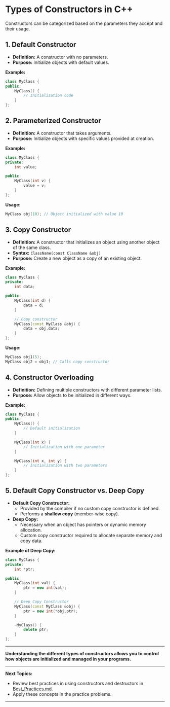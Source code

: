 # Types of Constructors in C++

Constructors can be categorized based on the parameters they accept and their usage.

## **1. Default Constructor**

- **Definition:** A constructor with no parameters.
- **Purpose:** Initialize objects with default values.

**Example:**

```cpp
class MyClass {
public:
    MyClass() {
        // Initialization code
    }
};
```

## **2. Parameterized Constructor**

- **Definition:** A constructor that takes arguments.
- **Purpose:** Initialize objects with specific values provided at creation.

**Example:**

```cpp
class MyClass {
private:
    int value;

public:
    MyClass(int v) {
        value = v;
    }
};
```

**Usage:**

```cpp
MyClass obj(10); // Object initialized with value 10
```

## **3. Copy Constructor**

- **Definition:** A constructor that initializes an object using another object of the same class.
- **Syntax:** `ClassName(const ClassName &obj)`
- **Purpose:** Create a new object as a copy of an existing object.

**Example:**

```cpp
class MyClass {
private:
    int data;

public:
    MyClass(int d) {
        data = d;
    }

    // Copy constructor
    MyClass(const MyClass &obj) {
        data = obj.data;
    }
};
```

**Usage:**

```cpp
MyClass obj1(5);
MyClass obj2 = obj1; // Calls copy constructor
```

## **4. Constructor Overloading**

- **Definition:** Defining multiple constructors with different parameter lists.
- **Purpose:** Allow objects to be initialized in different ways.

**Example:**

```cpp
class MyClass {
public:
    MyClass() {
        // Default initialization
    }

    MyClass(int x) {
        // Initialization with one parameter
    }

    MyClass(int x, int y) {
        // Initialization with two parameters
    }
};
```

## **5. Default Copy Constructor vs. Deep Copy**

- **Default Copy Constructor:**
  - Provided by the compiler if no custom copy constructor is defined.
  - Performs a **shallow copy** (member-wise copy).
- **Deep Copy:**
  - Necessary when an object has pointers or dynamic memory allocation.
  - Custom copy constructor required to allocate separate memory and copy data.

**Example of Deep Copy:**

```cpp
class MyClass {
private:
    int *ptr;

public:
    MyClass(int val) {
        ptr = new int(val);
    }

    // Deep Copy Constructor
    MyClass(const MyClass &obj) {
        ptr = new int(*obj.ptr);
    }

    ~MyClass() {
        delete ptr;
    }
};
```

---

**Understanding the different types of constructors allows you to control how objects are initialized and managed in your programs.**

---

**Next Topics:**

- Review best practices in using constructors and destructors in [Best_Practices.md](Best_Practices.md).
- Apply these concepts in the practice problems.

---
